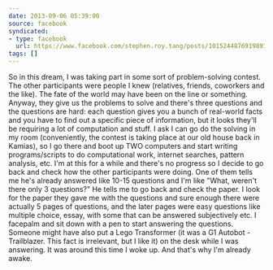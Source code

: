 ```yaml
---
date: 2013-09-06 05:39:00
source: facebook
syndicated:
- type: facebook
  url: https://www.facebook.com/stephen.roy.tang/posts/10152448769198912
tags: []
---
```


So in this dream, I was taking part in some sort of problem-solving contest. The other participants were people I knew (relatives, friends, coworkers and the like). The fate of the world may have been on the line or something.  Anyway, they give us the problems to solve and there's three questions and the questions are hard: each question gives you a bunch of real-world facts and you have to find out a specific piece of information, but it looks they'll be requiring a lot of computation and stuff.   I ask I can go do the solving in my room (conveniently, the contest is taking place at our old house back in Kamias), so I go there and boot up TWO computers and start writing programs/scripts to do computational work, internet searches, pattern analysis, etc.  I'm at this for a while and there's no progress so I decide to go back and check how the other participants were doing. One of them tells me he's already answered like 10-15 questions and I'm like "What, weren't there only 3 questions?" He tells me to go back and check the paper.  I look for the paper they gave me with the questions and sure enough there were actually 5 pages of questions, and the later pages were easy questions like multiple choice, essay, with some that can be answered subjectively etc.   I facepalm and sit down with a pen to start answering the questions. Someone might have also put a Lego Transformer (it was a G1 Autobot - Trailblazer. This fact is irrelevant, but I like it) on the desk while I was answering. It was around this time I woke up.  And that's why I'm already awake.